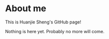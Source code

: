 
About me
========

This is Huanjie Sheng's GitHub page!

Nothing is here yet. Probably no more will come.
